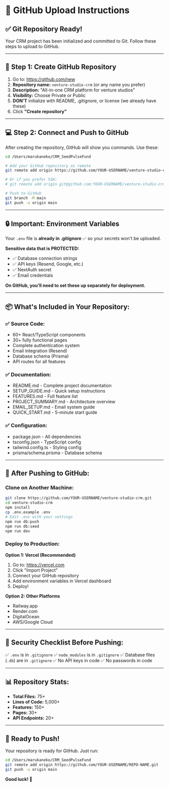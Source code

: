 # 🚀 GitHub Upload Instructions

## ✅ Git Repository Ready!

Your CRM project has been initialized and committed to Git. Follow these steps to upload to GitHub.

---

## 📝 **Step 1: Create GitHub Repository**

1. Go to: https://github.com/new
2. **Repository name:** `venture-studio-crm` (or any name you prefer)
3. **Description:** "All-in-one CRM platform for venture studios"
4. **Visibility:** Choose Private or Public
5. **DON'T** initialize with README, .gitignore, or license (we already have these)
6. Click **"Create repository"**

---

## 💻 **Step 2: Connect and Push to GitHub**

After creating the repository, GitHub will show you commands. Use these:

```bash
cd /Users/marukaneko/CRM_SeedPulseFund

# Add your GitHub repository as remote
git remote add origin https://github.com/YOUR-USERNAME/venture-studio-crm.git

# Or if you prefer SSH:
# git remote add origin git@github.com:YOUR-USERNAME/venture-studio-crm.git

# Push to GitHub
git branch -M main
git push -u origin main
```

---

## 🔒 **Important: Environment Variables**

Your `.env` file is **already in .gitignore** ✅ so your secrets won't be uploaded.

**Sensitive data that is PROTECTED:**
- ✅ Database connection strings
- ✅ API keys (Resend, Google, etc.)
- ✅ NextAuth secret
- ✅ Email credentials

**On GitHub, you'll need to set these up separately for deployment.**

---

## 📦 **What's Included in Your Repository:**

### **✅ Source Code:**
- 60+ React/TypeScript components
- 30+ fully functional pages
- Complete authentication system
- Email integration (Resend)
- Database schema (Prisma)
- API routes for all features

### **✅ Documentation:**
- README.md - Complete project documentation
- SETUP_GUIDE.md - Quick setup instructions
- FEATURES.md - Full feature list
- PROJECT_SUMMARY.md - Architecture overview
- EMAIL_SETUP.md - Email system guide
- QUICK_START.md - 5-minute start guide

### **✅ Configuration:**
- package.json - All dependencies
- tsconfig.json - TypeScript config
- tailwind.config.ts - Styling config
- prisma/schema.prisma - Database schema

---

## 🎯 **After Pushing to GitHub:**

### **Clone on Another Machine:**
```bash
git clone https://github.com/YOUR-USERNAME/venture-studio-crm.git
cd venture-studio-crm
npm install
cp .env.example .env
# Edit .env with your settings
npm run db:push
npm run db:seed
npm run dev
```

### **Deploy to Production:**

**Option 1: Vercel (Recommended)**
1. Go to: https://vercel.com
2. Click "Import Project"
3. Connect your GitHub repository
4. Add environment variables in Vercel dashboard
5. Deploy!

**Option 2: Other Platforms**
- Railway.app
- Render.com
- DigitalOcean
- AWS/Google Cloud

---

## 🔐 **Security Checklist Before Pushing:**

✅ `.env` is in `.gitignore`
✅ `node_modules` is in `.gitignore`
✅ Database files (`.db`) are in `.gitignore`
✅ No API keys in code
✅ No passwords in code

---

## 📊 **Repository Stats:**

- **Total Files:** 75+
- **Lines of Code:** 5,000+
- **Features:** 150+
- **Pages:** 30+
- **API Endpoints:** 20+

---

## 🎉 **Ready to Push!**

Your repository is ready for GitHub. Just run:

```bash
cd /Users/marukaneko/CRM_SeedPulseFund
git remote add origin https://github.com/YOUR-USERNAME/REPO-NAME.git
git push -u origin main
```

**Good luck! 🚀**

